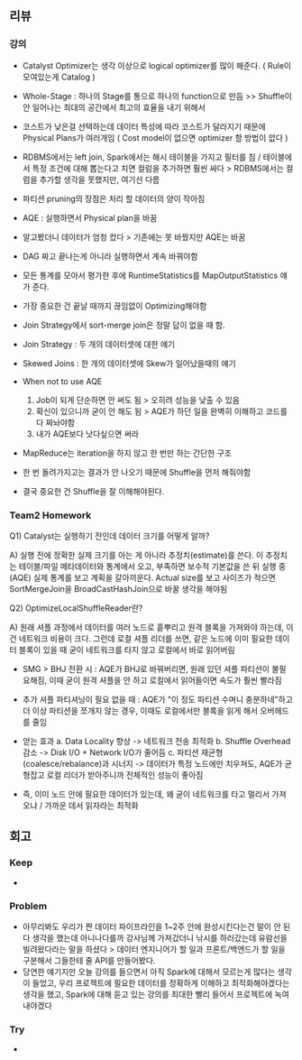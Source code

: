 ## 리뷰

### 강의
- Catalyst Optimizer는 생각 이상으로 logical optimizer를 많이 해준다. ( Rule이 모여있는게 Catalog )
- Whole-Stage : 하나의 Stage를 통으로 하나의 function으로 만듬 >> Shuffle이 안 일어나는 최대의 공간에서 최고의 효율을 내기 위해서
- 코스트가 낮은걸 선택하는데 데이터 특성에 따라 코스트가 달라지기 때문에 Physical Plans가 여러개임 ( Cost model이 없으면 optimizer 할 방법이 없다 )
- RDBMS에서는 left join, Spark에서는 해시 테이블을 가지고 필터를 침 / 테이블에서 특정 조건에 대해 뽑는다고 치면 컬럼을 추가하면 훨씬 싸다 > RDBMS에서는 컬럼을 추가할 생각을 못했지만, 여기선 다름
- 파티션 pruning의 장점은 처리 할 데이터의 양이 작아짐
- AQE : 실행하면서 Physical plan을 바꿈
- 알고봤더니 데이터가 엄청 컸다 > 기존에는 못 바꿨지만 AQE는 바꿈
- DAG 짜고 끝나는게 아니라 실행하면서 계속 바꿔야함
- 모든 통계를 모아서 평가한 후에 RuntimeStatistics를 MapOutputStatistics 얘가 준다.
- 가장 중요한 건 끝날 때까지 끊임없이 Optimizing해야함
- Join Strategy에서 sort-merge join은 정말 답이 없을 때 함.
  
- Join Strategy : 두 개의 데이터셋에 대한 얘기
- Skewed Joins : 한 개의 데이터셋에 Skew가 일어났을때의 얘기

- When not to use AQE
  1. Job이 되게 단순하면 안 써도 됨 > 오히려 성능을 낮출 수 있음
  2. 확신이 있으니까 굳이 안 해도 됨 > AQE가 하던 일을 완벽히 이해하고 코드를 다 짜놔야함
  3. 내가 AQE보다 낫다싶으면 써라
 
- MapReduce는 iteration을 하지 않고 한 번만 하는 간단한 구조
- 한 번 돌려가지고는 결과가 안 나오기 때문에 Shuffle을 먼저 해줘야함
- 결국 중요한 건 Shuffle을 잘 이해해야된다.

### Team2 Homework
Q1) Catalyst는 실행하기 전인데 데이터 크기를 어떻게 알까?

  A) 실행 전에 정확한 실제 크기를 아는 게 아니라 추정치(estimate)를 쓴다. 이 추정치는 테이블/파일 메타데이터와 통계에서 오고, 부족하면 보수적 기본값을 쓴 뒤 실행 중(AQE) 실제 통계를 보고 계획을 갈아끼운다.
  Actual size를 보고 사이즈가 적으면 SortMergeJoin을 BroadCastHashJoin으로 바꿀 생각을 해야됨

Q2) OptimizeLocalShuffleReader란?

  A) 원래 셔플 과정에서 데이터를 여러 노드로 흩뿌리고 원격 블록을 가져와야 하는데, 이건 네트워크 비용이 크다. 
  그런데 로컬 셔플 리더를 쓰면, 같은 노드에 이미 필요한 데이터 블록이 있을 때 굳이 네트워크를 타지 않고 로컬에서 바로 읽어버림
   - SMG > BHJ 전환 시 : AQE가 BHJ로 바꿔버리면, 원래 있던 셔플 파티션이 불필요해짐, 이때 굳이 원격 셔플을 안 하고 로컬에서 읽어들이면 속도가 훨씬 빨라짐
   - 추가 셔플 파티셔닝이 필요 없을 때 : AQE가 "이 정도 파티션 수며니 충분하네"하고 더 이상 파티션을 쪼개지 않는 경우, 이때도 로컬에서만 블록을 읽게 해서 오버헤드를 줄임

- 얻는 효과
  a. Data Locality 향상 -> 네트워크 전송 최적화
  b. Shuffle Overhead 감소 -> Disk I/O + Network I/O가 줄어듬
  c. 파티션 재균형(coalesce/rebalance)과 시너지 -> 데이터가 특정 노드에만 치우쳐도, AQE가 균형잡고 로컬 리더가 받아주니까 전체적인 성능이 좋아짐

- 즉, 이미 노드 안에 필요한 데이터가 있는데, 왜 굳이 네트워크를 타고 멀리서 가져오냐 / 가까운 데서 읽자라는 최적화

## 회고
### Keep
- 

### Problem
- 아무리봐도 우리가 짠 데이터 파이프라인을 1~2주 안에 완성시킨다는건 말이 안 된다 생각을 했는데 아니나다를까 강사님께 가져갔더니 낚시를 하러갔는데 유람선을 빌려왔다라는 말을 하셨다 > 데이터 엔지니어가 할 일과 프론트/백엔드가 할 일을 구분해서 그들한테 줄 API를 만들어봤다.
- 당연한 얘기지만 오늘 강의를 들으면서 아직 Spark에 대해서 모르는게 많다는 생각이 들었고, 우리 프로젝트에 필요한 데이터를 정확하게 이해하고 최적화해야겠다는 생각을 했고, Spark에 대해 듣고 있는 강의를 최대한 빨리 들어서 프로젝트에 녹여내야겠다

### Try
- 
